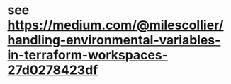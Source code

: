
# see https://medium.com/@milescollier/handling-environmental-variables-in-terraform-workspaces-27d0278423df


